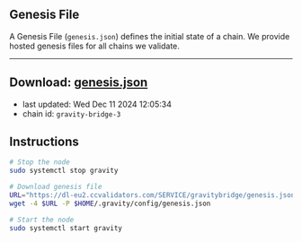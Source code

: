 ## Genesis File
A Genesis File (`genesis.json`) defines the initial state of a chain. We provide hosted genesis files for all chains we validate.

---
**Download: [genesis.json](https://dl-eu2.ccvalidators.com/SERVICE/gravitybridge/genesis.json)**
---

- last updated: Wed Dec 11 2024 12:05:34
- chain id: `gravity-bridge-3`

## Instructions
```sh
# Stop the node
sudo systemctl stop gravity

# Download genesis file
URL="https://dl-eu2.ccvalidators.com/SERVICE/gravitybridge/genesis.json"
wget -4 $URL -P $HOME/.gravity/config/genesis.json

# Start the node
sudo systemctl start gravity
```

